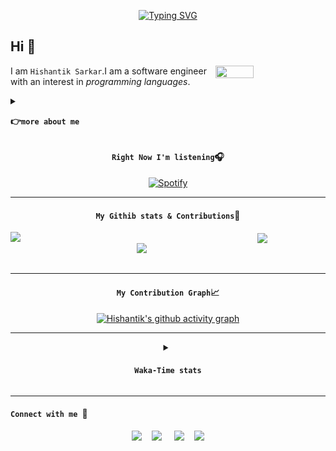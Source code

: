 <div align=center>

[![Typing SVG](https://readme-typing-svg.demolab.com?font=Comfortaa&weight=900&size=40&pause=1000&color=C77DFF&center=true&vCenter=true&width=435&lines=%E0%A4%A8%E0%A4%AE%E0%A4%B8%E0%A5%8D%E0%A4%A4%E0%A5%87+;%E3%81%93%E3%82%93%E3%81%AB%E3%81%A1%E3%81%AF+;%E0%A6%A8%E0%A6%AE%E0%A6%B8%E0%A7%8D%E0%A6%95%E0%A6%BE%E0%A7%B0;Bonjour;Guten+Tag;%EC%95%88%EB%85%95%ED%95%98%EC%84%B8%EC%9A%94;%D0%B7%D0%B4%D1%80%D0%B0%D0%B2%D1%81%D1%82%D0%B2%D1%83%D0%B9%D1%82%D0%B5;%E4%BD%A0%E5%A5%BD;Hola)](#)

<div align=left>

**Hi** :wave:
-------------

[<img height="35%" width="35%" align=right src="https://user-images.githubusercontent.com/60609786/219274930-35b67bd2-7882-448b-ad0f-6f4c4fafc689.gif"/>][Null]

I am `Hishantik Sarkar`.I am a software engineer with an interest 
in *programming languages*.

<details>
<summary>

**:point_right:`more about me`**
</summary>

+ I have experience with :-
     - **`HTML`**
     - **`CSS`**
     - **`Javascript`**
     - **`bash scripting`**
     - **`go`**
     - **`python`**
     - **`kotlin`**


+ I am still learning more *technologies **&** languages* as well as gaining deeper knowledge in the ones I already know.

+ I strive to stay up-to-date with the latest technology trends and best practices so that my work will remain relevant and cutting edge.

+ In my free time,I enjoy playing video games and exploring new technologies.



<details align=right>
<summary>

**:books:`My Stacks`**
</summary>
<kbd align=center>
<img src="https://img.shields.io/badge/Ide-Neovim-c77dff?style=for-the-badge&logo=Neovim">
<img src="https://img.shields.io/badge/Ide-Vs Code-c77dff?style=for-the-badge&logo=Visual Studio Code">
<img src="https://img.shields.io/badge/Ide-Intellij Idea-c77dff?style=for-the-badge&logo=IntelliJ IDEA">
<img src="https://img.shields.io/badge/Frontend-Html-c77dff?style=for-the-badge&logo=HTML5">
<img src="https://img.shields.io/badge/Frontend-Css-c77dff?style=for-the-badge&logo=CSS3">
<img src="https://img.shields.io/badge/Frontend-Javascript-c77dff?style=for-the-badge&logo=Javascript">
<img src="https://img.shields.io/badge/Framework-React-c77dff?style=for-the-badge&logo=React">
<img src="https://img.shields.io/badge/Framework-React Native-c77dff?style=for-the-badge&logo=React">
<img src="https://img.shields.io/badge/DB-MySQL-c77dff?style=for-the-badge&logo=MySQL&logoColor=blue">
<img src="https://img.shields.io/badge/DB-PostgreSQL-c77dff?style=for-the-badge&logo=PostgreSQL">
<img src="https://img.shields.io/badge/DB-GraphQL-c77dff?style=for-the-badge&logo=GraphQL">
<img src="https://img.shields.io/badge/Language-C++-c77dff?style=for-the-badge&logo=c%2B%2B">
<img src="https://img.shields.io/badge/Language-C-c77dff?style=for-the-badge&logo=C">
<img src="https://img.shields.io/badge/Language-Java-c77dff?style=for-the-badge&logo=">
<img src="https://img.shields.io/badge/Language-Kotlin-c77dff?style=for-the-badge&logo=Kotlin">
<img src="https://img.shields.io/badge/Language-Shell-c77dff?style=for-the-badge&logo=GNU Bash">
<img src="https://img.shields.io/badge/Language-Python-c77dff?style=for-the-badge&logo=Python">
<img src="https://img.shields.io/badge/Language-TypeScript-c77dff?style=for-the-badge&logo=TypeScript">
</kbd>
</details>

<details>
<summary>

**:eyeglasses:`My projects`**
</summary>

[<img width="60%" align=left src="https://github-readme-stats.vercel.app/api/pin/?username=hishantik&repo=openAI-shell-cli&bg_color=171515&border_color=C77DFF&title_color=C77DFF&icon_color=C77DFF&text_color=ECAD9C&show_owner">][Null]
[<img width="60%" align=right src="https://github-readme-stats.vercel.app/api/pin/?username=hishantik&repo=nativeProject&bg_color=171515&border_color=C77DFF&title_color=C77DFF&icon_color=C77DFF&text_color=ECAD9C&show_owner">][Null]

![snake-light](https://raw.githubusercontent.com/Hishantik/Hishantik/output/github-contribution-grid-snake.svg#gh-light-mode-only)


![snake-dark](https://raw.githubusercontent.com/Hishantik/Hishantik/output/github-contribution-grid-snake-dark.svg#gh-dark-mode-only)
<br/><br/>
</details>

___
</details>


</div>

#### **`Right Now I'm listening`:headphones:**

[![Spotify](https://dekutorem.vercel.app/api/spotify?background_color=171515&border_color=C77DFF)](https://open.spotify.com/user/deku)

___

#### **`My Githib stats & Contributions`:rocket:**


[<img width="60%" align=left src="https://github-readme-stats.vercel.app/api?username=hishantik&show_icons=true&title_color=C77DFF&icon_color=C77DFF&text_color=ECAD9C&custom_title=My%20GitHub%20Stats&bg_color=171515&border_color=C77DFF&border_radius=20#gh-dark-mode-only"/>][Null]
[<img width="50%" align=center src="https://github-readme-stats.vercel.app/api/top-langs/?username=hishantik&exclude_repo=github-readme-stats,hishantik.github.io&layout=compact&bg_color=171515&title_color=C77DFF&border_radius=20&border_color=C77DFF&custom_title=Most%20language%20I%20am%20familiar%20with%20:&text_color=ECAD9C"/>][Null]
[<img width="60%" align=right src="https://streak-stats.demolab.com/?user=hishantik&border_radius=20&background=171515&border=C77DFF&stroke=C77DFF&ring=C77DFF&fire=ECAD9C&currStreakNum=ECAD9C&currStreakLabel=ECAD9C&sideNums=C77DFF&sideLabels=ECAD9C&dates=C77DFF"/>][Null]<br/><br/><br/>
</div>

___

<div align=center>

#### **`My Contribution Graph`:chart_with_upwards_trend:**


[![Hishantik's github activity graph](https://github-readme-activity-graph.cyclic.app/graph?username=hishantik&bg_color=171515&radius=26&hide_border=true&area=true&line=C77DFF&point=C77DFF&color=ECAD9C&title_color=C77DFF&custom_title=My%20Contribution%20Graph)](#)
</div>

<div align=center>

___
<details>
<summary>

#### **`Waka-Time stats`**
</summary>
<kbd>

<!--START_SECTION:waka-->



<!--END_SECTION:waka-->
</kbd>
</details>
</div>

___
#### **`Connect with me `:handshake:**
<div align=center>

[<img width="8%" src="https://user-images.githubusercontent.com/60609786/219572788-6939a6fb-ca1e-47be-b9be-d42e285a1bc9.svg">][Facebook]&nbsp; &nbsp;
[<img width="8%" src="https://user-images.githubusercontent.com/60609786/219573162-79e63135-ce14-407b-9960-4c7a493723bd.svg">][Instagram] &nbsp; &nbsp;
[<img width="8%" src="https://user-images.githubusercontent.com/60609786/219573335-3cd3804c-a42a-46bb-bdaf-5ff0562b46dd.svg">][Twitter]&nbsp; &nbsp;
[<img width="8%" src="https://user-images.githubusercontent.com/60609786/219573996-51c15cd2-1b25-48bb-94ed-00fdc9341592.svg">][Youtube]
</div>





[Facebook]: https://www.facebook.com/profile.php?id=100004127235868
[Stack_overflow]: https://stackoverflow.com/users/20044958/Hishantik-Sarkar
[Dev.to]: https://dev.to/sarkar_234
[Twitter]: https://twitter.com/sarkar_234
[Github]: https://gihub.com/Hishantik
[Hashnode]:https://hashnode.com/@Dekustik
[Null]: #
[Youtube]: #
[Linkedin]: #
[LeetCode]:https://leetcode.com/Dekustik
[Instagram]: https:instagram.com/dek_ustik

